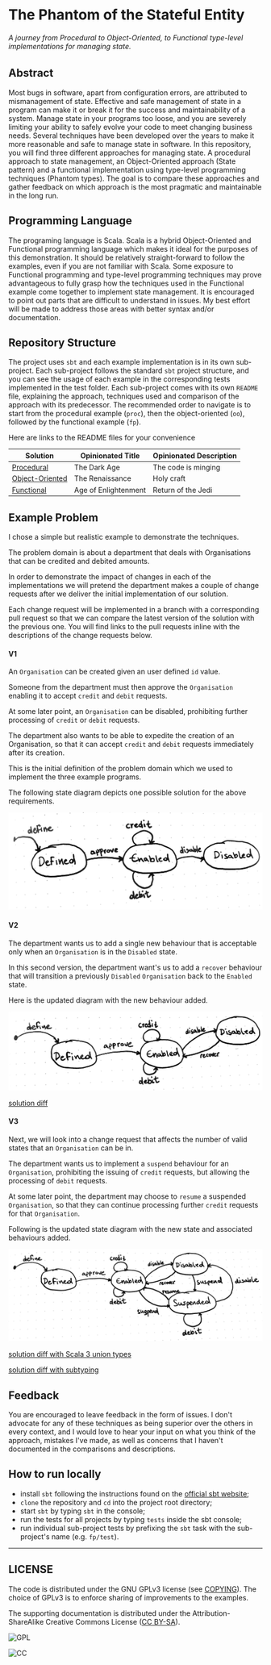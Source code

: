 # The Phantom of the Stateful Entity

###### A journey from Procedural to Object-Oriented, to Functional type-level implementations for managing state.

## Abstract

Most bugs in software, apart from configuration errors, are attributed to mismanagement 
of state. Effective and safe management of state in a program can make it or break it for 
the success and maintainability of a system. Manage state in your programs too loose, 
and you are severely limiting your ability to safely evolve your code to meet changing business needs. 
Several techniques have been developed over the years to make it more reasonable and 
safe to manage state in software. In this repository, you will find three different approaches 
for managing state. A procedural approach to state management, an Object-Oriented approach 
(State pattern) and a functional implementation using type-level programming techniques (Phantom types). 
The goal is to compare these approaches and gather feedback on which approach is the most 
pragmatic and maintainable in the long run.

## Programming Language

The programing language is Scala. Scala is a hybrid Object-Oriented and Functional programming language 
which makes it ideal for the purposes of this demonstration. It should be relatively straight-forward 
to follow the examples, even if you are not familiar with Scala. 
Some exposure to Functional programming and type-level programming techniques may prove advantageous to 
fully grasp how the techniques used in the Functional example come together to implement state management. 
It is encouraged to point out parts that are difficult to understand in issues. 
My best effort will be made to address those areas with better syntax and/or documentation.

## Repository Structure

The project uses `sbt` and each example implementation is in its own sub-project.
Each sub-project follows the standard `sbt` project structure, and you can see 
the usage of each example in the corresponding tests implemented in the test folder. 
Each sub-project comes with its own `README` file, explaining the approach, 
techniques used and comparison of the approach with its predecessor.
The recommended order to navigate is to start from the procedural example (`proc`), 
then the object-oriented (`oo`), followed by the functional example (`fp`).

Here are links to the README files for your convenience

| Solution                          | Opinionated Title     | Opinionated Description   |
| ---                               | ---                   | ---                       |
| [Procedural](proc/README.md)      | The Dark Age          | The code is minging       |
| [Object-Oriented](oo/README.md)   | The Renaissance       | Holy craft                |
| [Functional](fp/README.md)        | Age of Enlightenment  | Return of the Jedi        |

## Example Problem

I chose a simple but realistic example to demonstrate the techniques.

The problem domain is about a department that deals with Organisations that 
can be credited and debited amounts.

In order to demonstrate the impact of changes in each of the implementations we 
will pretend the department makes a couple of change requests after we 
deliver the initial implementation of our solution.

Each change request will be implemented in a branch with a corresponding pull request 
so that we can compare the latest version of the solution with the previous one. 
You will find links to the pull requests inline with the descriptions of the change requests below.

#### V1

An `Organisation` can be created given an user defined `id` value.

Someone from the department must then approve the `Organisation` enabling it to 
accept `credit` and `debit` requests.

At some later point, an `Organisation` can be disabled, prohibiting further 
processing of `credit` or `debit` requests.   

The department also wants to be able to expedite the creation of an Organisation, 
so that it can accept `credit` and `debit` requests immediately after its creation.

This is the initial definition of the problem domain which we used to implement the three example programs.

The following state diagram depicts one possible solution for the above requirements.

![V1 solution diagram](https://raw.githubusercontent.com/buritos/phantom-state-machine/master/doc/v1.png)

#### V2

The department wants us to add a single new behaviour that is acceptable only 
when an `Organisation` is in the `Disabled` state.

In this second version, the department want's us to add a `recover` behaviour 
that will transition a previously `Disabled` `Organisation` back to the `Enabled` state.

Here is the updated diagram with the new behaviour added.

![V2 solution diagram](https://raw.githubusercontent.com/buritos/phantom-state-machine/master/doc/v2.png)

[solution diff](https://github.com/buritos/phantom-state-machine/pull/2/files)

#### V3

Next, we will look into a change request that affects the number of valid states that an 
`Organisation` can be in.

The department wants us to implement a `suspend` behaviour for an `Organisation`, 
prohibiting the issuing of `credit` requests, but allowing the processing of `debit` requests.

At some later point, the department may choose to `resume` a suspended `Organisation`, 
so that they can continue processing further `credit` requests for that `Organisation`.

Following is the updated state diagram with the new state and associated behaviours added.

![V3 solution diagram](https://raw.githubusercontent.com/buritos/phantom-state-machine/master/doc/v3.png)

[solution diff with Scala 3 union types](https://github.com/buritos/phantom-state-machine/pull/3/files)

[solution diff with subtyping](https://github.com/buritos/phantom-state-machine/pull/4/files)

## Feedback

You are encouraged to leave feedback in the form of issues. 
I don't advocate for any of these techniques as being superior over the others in every context, 
and I would love to hear your input on what you think of the approach, mistakes I've made, 
as well as concerns that I haven't documented in the comparisons and descriptions.

## How to run locally

- install `sbt` following the instructions found on the [official sbt website](https://www.scala-sbt.org/download.html);
- `clone` the repository and `cd` into the project root directory;
- start `sbt` by typing `sbt` in the console;
- run the tests for all projects by typing `tests` inside the sbt console;
- run individual sub-project tests by prefixing the `sbt` task with the sub-project's name (e.g. `fp/test`).

---
## LICENSE

The code is distributed under the GNU GPLv3 license (see [COPYING](COPYING)).
The choice of GPLv3 is to enforce sharing of improvements to the examples.

The supporting documentation is distributed under the Attribution-ShareAlike Creative Commons License 
([CC BY-SA](https://creativecommons.org/licenses/by-sa/4.0/)).

![GPL]

![CC]


[CC]: https://licensebuttons.net/l/by-sa/3.0/88x31.png "Attribution-ShareAlike Creative Commons License"
[GPL]: https://www.gnu.org/graphics/gplv3-with-text-84x42.png "GNU GPLv3 Logo"
